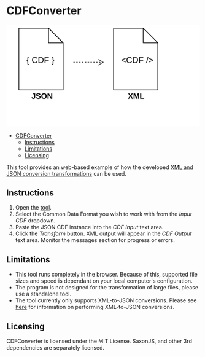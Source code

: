 # CDFConverter

![Conversion from JSON to XML](./src/images/cdfconverter.svg)

<!-- TOC -->

- [CDFConverter](#cdfconverter)
    - [Instructions](#instructions)
    - [Limitations](#limitations)
    - [Licensing](#licensing)

<!-- /TOC -->

This tool provides an web-based example of how the developed [XML and JSON conversion transformations][formatconversion] can be used.

## Instructions

1. Open the [tool](https://hiltonroscoe.github.io/CDFConverter).
2. Select the Common Data Format you wish to work with from the *Input CDF* dropdown.
3. Paste the JSON CDF instance into the *CDF Input* text area.
4. Click the *Transform* button. XML output will appear in the *CDF Output* text area. Monitor the messages section for progress or errors.

## Limitations

- This tool runs completely in the browser. Because of this, supported file sizes and speed is dependant on your local computer's configuration.
- The program is not designed for the transformation of large files, please use a standalone tool.
- The tool currently only supports XML-to-JSON conversions. Please see [here][formatconversion] for information on performing XML-to-JSON conversions.

## Licensing

CDFConverter is licensed under the MIT License. SaxonJS, and other 3rd dependencies are separately licensed.

[formatconversion]: https://github.com/HiltonRoscoe/CDFPrototype/blob/master/conversion/format_conversion.md  "Format Conversion Approach"